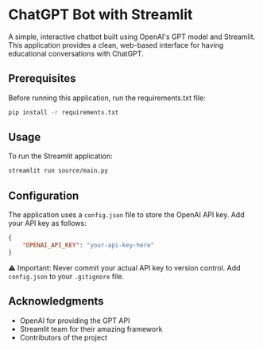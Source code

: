 # ChatGPT Bot with Streamlit

A simple, interactive chatbot built using OpenAI's GPT model and Streamlit. This application provides a clean, web-based interface for having educational conversations with ChatGPT.



## Prerequisites

Before running this application, run the requirements.txt file:


```bash
pip install -r requirements.txt
```



## Usage

To run the Streamlit application:

```bash
streamlit run source/main.py
```




## Configuration

The application uses a `config.json` file to store the OpenAI API key. Add your API key as follows:

```json
{
    "OPENAI_API_KEY": "your-api-key-here"
}
```

⚠️ Important: Never commit your actual API key to version control. Add `config.json` to your `.gitignore` file.


## Acknowledgments

- OpenAI for providing the GPT API
- Streamlit team for their amazing framework
- Contributors of the project


